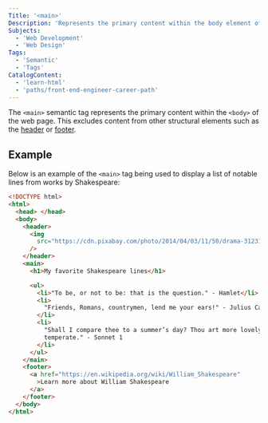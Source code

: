 ```yaml
---
Title: '<main>'
Description: 'Represents the primary content within the body element of the web page.'
Subjects:
  - 'Web Development'
  - 'Web Design'
Tags:
  - 'Semantic'
  - 'Tags'
CatalogContent:
  - 'learn-html'
  - 'paths/front-end-engineer-career-path'
---
```


The `<main>` semantic tag represents the primary content within the `<body>` of the web page. This excludes content from other structural elements such as the [header](https://www.codecademy.com/resources/docs/html/semantic-html/header) or [footer](https://www.codecademy.com/resources/docs/html/semantic-html/footer).

## Example

Below is an example of the `<main>` tag being used to display a list of notable lines from works by Shakespeare:

```html
<!DOCTYPE html>
<html>
  <head> </head>
  <body>
    <header>
      <img
        src="https://cdn.pixabay.com/photo/2014/04/03/11/50/drama-312318_640.png"
      />
    </header>
    <main>
      <h1>My favorite Shakespeare lines</h1>

      <ul>
        <li>"To be, or not to be: that is the question." - Hamlet</li>
        <li>
          "Friends, Romans, countrymen, lend me your ears!" - Julius Caesar
        </li>
        <li>
          "Shall I compare thee to a summer’s day? Thou art more lovely and more
          temperate." - Sonnet 1
        </li>
      </ul>
    </main>
    <footer>
      <a href="https://en.wikipedia.org/wiki/William_Shakespeare"
        >Learn more about William Shakespeare
      </a>
    </footer>
  </body>
</html>
```
